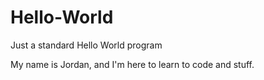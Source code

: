 # Hello-World
Just a standard Hello World program


My name is Jordan, and I'm here to learn to code and stuff.
